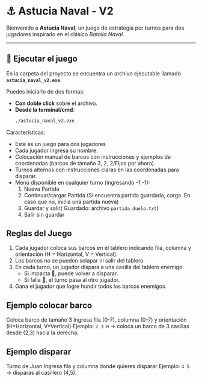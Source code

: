 # ⚓ Astucia Naval - V2

Bienvenido a **Astucia Naval**, un juego de estrategia por turnos para dos jugadores inspirado en el clásico *Batalla Naval*.  

---

## 🚀 Ejecutar el juego
En la carpeta del proyecto se encuentra un archivo ejecutable llamado **`astucia_naval_v2.exe`**.  

Puedes iniciarlo de dos formas:

- **Con doble click** sobre el archivo.  
- **Desde la terminal/cmd**:
  ```bash
  ./astucia_naval_v2.exe

Características:
- Este es un juego para dos jugadores 
- Cada jugador ingresa su nombre.
- Colocación manual de barcos con instrucciones y ejemplos de coordenadas (barcos de tamaño 3, 2, 2/Fijos por ahora).
- Turnos alternos con instrucciones claras en las coordenadas para disparar.
- Menú disponible en cualquier turno (ingresando -1 -1):
  1) Nueva Partida
  2) Continuar/cargar Partida (Si encuentra partida guardada, carga. En caso que no, inicia una partida nueva)
  3) Guardar y salir( Guardado: archivo `partida_duelo.txt`)
  4) Salir sin guardar

## Reglas del Juego

  1) Cada jugador coloca sus barcos en el tablero indicando fila, columna y orientación (H = Horizontal, V = Vertical).
  2) Los barcos no se pueden solapar ni salir del tablero.
  3) En cada turno, un jugador dispara a una casilla del tablero enemigo:
      * Si impacta 🎯, puede volver a disparar.
      * Si falla 🌊, el turno pasa al otro jugador.
  4) Gana el jugador que logre hundir todos los barcos enemigos.


## Ejemplo colocar barco
Coloca barco de tamaño 3
Ingresa fila (0-7), columna (0-7) y orientación (H=Horizontal, V=Vertical)
Ejemplo: `2 3 H`  → coloca un barco de 3 casillas desde (2,3) hacia la derecha.

## Ejemplo disparar
Turno de Juan
Ingresa fila y columna donde quieres disparar
Ejemplo: `4 5`  → disparas al casillero (4,5).

